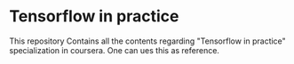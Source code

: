 # Tensorflow in practice 
This repository Contains all the contents regarding "Tensorflow in practice" specialization in coursera. One can ues this as reference.
 

